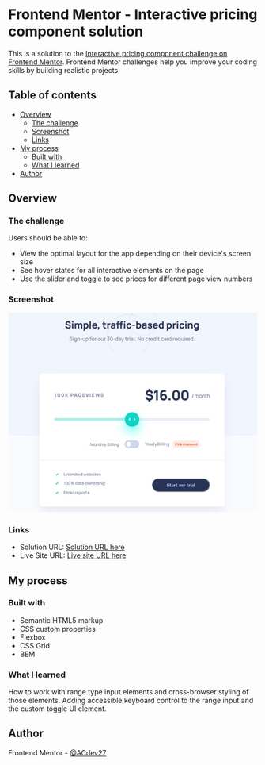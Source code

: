 # Frontend Mentor - Interactive pricing component solution

This is a solution to the [Interactive pricing component challenge on Frontend Mentor](https://www.frontendmentor.io/challenges/interactive-pricing-component-t0m8PIyY8). Frontend Mentor challenges help you improve your coding skills by building realistic projects. 

## Table of contents

- [Overview](#overview)
  - [The challenge](#the-challenge)
  - [Screenshot](#screenshot)
  - [Links](#links)
- [My process](#my-process)
  - [Built with](#built-with)
  - [What I learned](#what-i-learned)
- [Author](#author)


## Overview

### The challenge

Users should be able to:

- View the optimal layout for the app depending on their device's screen size
- See hover states for all interactive elements on the page
- Use the slider and toggle to see prices for different page view numbers

### Screenshot

![](./screenshot.jpg)

### Links

- Solution URL: [Solution URL here](https://www.frontendmentor.io/solutions/interactive-pricing-component-built-with-grid-flexbox-bem-lsupir5WE)
- Live Site URL: [Live site URL here](https://musing-williams-d35053.netlify.app/)

## My process

### Built with

- Semantic HTML5 markup
- CSS custom properties
- Flexbox
- CSS Grid
- BEM

### What I learned

How to work with range type input elements and cross-browser styling of those elements. Adding accessible keyboard control to the range input and the custom toggle UI element.

## Author

Frontend Mentor - [@ACdev27](https://www.frontendmentor.io/profile/ACdev27)

